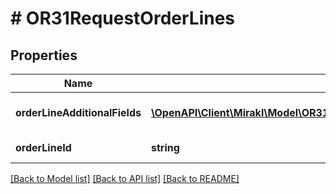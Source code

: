 # # OR31RequestOrderLines

## Properties

Name | Type | Description | Notes
------------ | ------------- | ------------- | -------------
**orderLineAdditionalFields** | [**\OpenAPI\Client\Mirakl\Model\OR31RequestOrderLinesOrderLineAdditionalFields[]**](OR31RequestOrderLinesOrderLineAdditionalFields.md) | Order line custom fields | [optional]
**orderLineId** | **string** | Order line identifier | [optional]

[[Back to Model list]](../../README.md#models) [[Back to API list]](../../README.md#endpoints) [[Back to README]](../../README.md)
